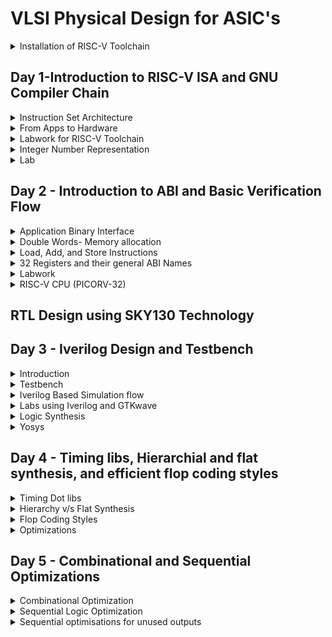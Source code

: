 # VLSI Physical Design for ASIC's
<details>
<summary>Installation of RISC-V Toolchain</summary>

https://github.com/kunalg123/riscv_workshop_collaterals/blob/master/run.sh

- Execute the commands in run.sh
- See that the gcc version on your system is of version 12
If not an error of this kind be found:
![image](https://github.com/ani171/pes_asic_class/assets/97838595/32c1802e-9b05-4248-b3b3-f06a9f6188b7)
```
sudo apt upgrade
sudo apt install build-essential
sudo apt -y install gcc-12 g++-12
sudo update-alternatives --install /usr/bin/gcc gcc /usr/bin/gcc-12 12
sudo update-alternatives --install /usr/bin/g++ g++ /usr/bin/g++-12 12
sudo update-alternatives --config gcc
sudo update-alternatives --config g++
gcc --version; g++ --version
```
The above commands will update your gcc to version 12. To check for successful installation run the below command and the output will be shown as depicted below
```
riscv64-unknown-elf-gcc --version
```
![image](https://github.com/ani171/pes_asic_class/assets/97838595/c7b66c97-cca2-4393-983d-ea63087f87e4)
</details>

## Day 1-Introduction  to RISC-V ISA and GNU Compiler Chain

<details>
<summary>Instruction Set Architecture</summary>
Instruction set architecture or computer architecture is an abstract model of the computer that defines how the CPU is controlled by the software. It acts as an interface between languages like C, C++, Java, and the hardware. The type of instructions depends on the type of hardware.
</details>

<details> 
<summary> From Apps to Hardware </summary>
Application software ---> System software ---> Hardware <br>

- System Software converts application software into binary language
- It has three major parts:
	- Operating system
	- Compiler
	- Assembler
- The operating system acts on small functions present in C, C++, Java, or any other language codes and gives it to the Compiler which in turn generates the .exe file which has all the Instructions. The .exe file is fed into the assembler, which generates the Machine Language code through which hardware can be implemented
	
### Type of Instructions
- Pseudo Instructions
- Base Integer Instructions(RV64I)
- Multiply Extension(RV64M)
- Single and Double precision floating point Extension(RV64F and RV64D)

#### Application Binary Interface
These are the keywords through which programmers can access the registers of RISC-V. They are basically the **System functions** associated with the RISC-V registers
</details>

<details> 
<summary>Labwork for RISC-V Toolchain </summary>
	
Write a program to calculate the sum of numbers from 1 to n
```
#include <stdio.h>
int main(){
  int i,sum=0,n=10;
  for(i=1;i<=n;i++){
    sum=sum+i;
  }
printf("Sum of numbers from 1 to %d is %d",n,sum);
}
```
- To execute the above type in the following commands
```
gcc sum.c
./a.out
```
- To display the code present in the .c file
```
cat sum.c
```
- To compile the C language code using RISC-V Compiler
  1. O1 optimization
```
riscv64-unknown-elf-gcc -O1 -mabi=lb64 -march=rv64i -o sum.o sum.c
```
  2. Ofast optimization
```
riscv64-unknown-elf-gcc -Ofast -mabi=lb64 -march=rv64i -o sum.o sum.c
```
![image](https://github.com/ani171/pes_asic_class/assets/97838595/1435199c-922a-48e0-9bb8-3e160ff67580)
If there is an error found as above, use the following commands and then re-run the compilation command
```
vim ~/.bashrc
export PATH=~/riscv_toolchain/riscv64-unknown-elf-gcc-8.3.0-2019.08.0-x86_64-linux-ubuntu14/bin:$PATH
export PATH=~/riscv_toolchain/riscv64-unknown-elf-gcc-8.3.0-2019.08.0-x86_64-linux-ubuntu14/riscv64-unknown-elf/bin:$PATH
```
- To view the assembly-level code for the C program, which is compiled using RISC-V
```
riscv64-unknown-elf-objdump -d sum.o
riscv64-unknown-elf-objdump -d sum.o | less
```
- Output using O1 Optimization
![image](https://github.com/ani171/pes_asic_class/assets/97838595/2af6308f-5950-4241-bb34-4c366e2148b2)
- Output using Ofast optimization
![image](https://github.com/ani171/pes_asic_class/assets/97838595/a3a17aff-e47a-4db7-ad7a-350895097c8f)

#### Spike stimulation and debugging
```
spike pk sum.o
spike -d pk sum.o
```
The above command is used for debugging
![image](https://github.com/ani171/pes_asic_class/assets/97838595/2750abef-9d28-4641-bab4-f8c1c0d43309)
- Click on ENTER to show the first line and ENTER to show successive lines
- Click on q to quit the debug process
</details>

<details>
<summary>Integer Number Representation</summary>
- Unsigned numbers: are just like integers but they don't have a + or - sign associated with them.<br>
  Range: [0, (2^n)-1 ]<br>
- Signed numbers: These are a set of both positive and negative numbers
  Range : [0, 2^(n-1)-1] to [-1 to 2^(n-1)] <br>
  To represent negative numbers in binary 2's complement methodology is used.
</details>
<details>
	
<summary>Lab</summary>

- Write a C program that shows the maximum and minimum values of "n" bit unsigned numbers
  Considering n=64 here
```
#include <stdio.h>
#include <math.h>
int main(){
  int n=64;
	unsigned long long int max = (unsigned long long int) (pow(2,n) -1);
	unsigned long long int min = (unsigned long long int) (pow(2,n) *(-1));
	printf("Minimum value is %llu\n",min);
	printf("Maximum value is %llu\n",max);
	return 0;
}
```
![image](https://github.com/ani171/pes_asic_class/assets/97838595/c627c451-4da5-4039-aec1-d9cfb5ac89d3)

- Write a C program that shows the maximum and minimum values of "n" bit signed numbers
```
#include <stdio.h>
#include <math.h>

int main(){
	int n=64;
	long long int max = (long long int) (pow(2,n-1) -1);
	long long int min = (long long int) (pow(2,n-1) *(-1));
	printf("Minimum value is %lld\n",min);
	printf("Max value is %lld\n",max);
	return 0;
}
```
![image](https://github.com/ani171/pes_asic_class/assets/97838595/7fad8130-2427-4101-93ed-4d95eba6a14b)
</details>

## Day 2 - Introduction to ABI and Basic Verification Flow

<details>
<summary>Application Binary Interface</summary>
- An Application Binary Interface is the interface between two binary program module programs allowing them to work together. It defines the interface between two software components or systems that are written in different programming languages, compiled by different compilers, or running on different hardware architectures.<br>
- ABI defines how your code is stored inside the library file so that any program using your library can locate the desired function and execute it.
</details>
<details>

<summary>Double Words- Memory allocation</summary>
Architecture can also be divided into two types based on the process of loading memory. Memory can be loaded in two ways <br>
1. Little Endian: Here, the least significant byte is at the lowest memory address, and the most significant byte is at the highest memory address.<br>
2. Big Endian: Here, the most significant byte is at the lowest memory address, and the least significant byte is at the highest memory address.

![image](https://github.com/ani171/pes_asic_class/assets/97838595/2745c597-e8d1-4ff9-8a52-a7001e178130)
</details>
<details>
<summary>Load, Add, and Store Instructions</summary>

- Load Instruction
Considering the instruction ```ld x8,16(x23)```
![image](https://github.com/ani171/pes_asic_class/assets/97838595/775631b4-8e05-4194-ad01-27c17ee5ccda)

  - Here ld represents the loading of double-word
  - x8 is the destination register
  - x23 is the source register which has the base address
  - 16 is the offset which is added to the base address
  - The base address and the offset are added to generate the Physical Address
  - The content of the physical address is accessed and now loaded to the destination register i.e. x8 in here

- Add Instruction
![image](https://github.com/ani171/pes_asic_class/assets/97838595/afc0bd1f-49a2-4d6b-8b4a-77f1770cf20a)
Instruction: ``` add x8,x24,x8```
  - Here add represents a normal adding arithmetic operation
  - x8 is the destination register
  - x24 is the source register 1
  - x8 is the source register 2
</details>
<details>
	
<summary>32 Registers and their general ABI Names</summary>

Through the ABI names, we reserve some of these registers for certain purposes
![image](https://github.com/ani171/pes_asic_class/assets/97838595/3c47998d-33da-4a49-badd-6f3d99dafb29)
</details>
<details>
<summary>Labwork</summary>

Using ABI Function calls (re-writing C program using ASM language)
C program- .c file
```
#include <stdio.h>

extern int load(int x, int y);

int main()
{
  int result = 0;
  int count = 9;
  result = load(0x0, count+1);
  printf("Sum of numbers from 1 to 9 is %d\n", result);
}
```
Assembly file - .s file
```
.section .text
.global load
.type load, @function

load:

add a4, a0, zero
add a2, a0, a1
add a3, a0, zero

loop:

add a4, a3, a4
addi a3, a3, 1
blt a3, a2, loop
add a0, a4, zero
ret
```
Compile the above using
```
riscv64-unknown-elf-gcc -Ofat -mabi=lp64 -march=rv64i -o custom1to9.o custom1to9.c load.S
```
![image](https://github.com/ani171/pes_asic_class/assets/97838595/f2edf713-44dd-49fc-92c8-868112046471)
To get the assembly-level code

```
riscv64-unknown-elf-objdump -d custom1to9.o |less
```
![image](https://github.com/ani171/pes_asic_class/assets/97838595/a3b0636e-e4be-47e1-862b-ee46dffbd770)
</details>
<details>
<summary>RISC-V CPU (PICORV-32)</summary>
	
PicoRV-32 is a size-optimized RISC-V CPU Core that implements the RISC-V RV32IMC Instruction Set.
![image](https://github.com/ani171/pes_asic_class/assets/97838595/d06a8c6d-7546-4cae-b99b-0e137a259294)
![image](https://github.com/ani171/pes_asic_class/assets/97838595/3f26df7d-57bd-4d96-ae8d-b56f851bce32)
</details>

## RTL Design using SKY130 Technology

## Day 3 - Iverilog Design and Testbench
<details>
<summary>Introduction</summary>
- RTL Design is checked for adherence to the spec by simulating the design
- Simulator (Iverlog in here) is a tool used for checking the design ( set of Verilog codes in here)
- Working of Simulator: The Simulator looks for changes in the input signal and evaluates the output. If the input values are changed, only then they are reflected in the changes in output values
</details>
<details>
<summary>Testbench</summary> 
	
- Testbench is an environment used to verify the correctness or soundness of a design or model.
- TestBench does not have any primary inputs or outputs
![image](https://github.com/ani171/pes_asic_class/assets/97838595/726e3f71-c496-464b-9919-841548fe23de)
</details>
<details>
<summary>Iverilog Based Simulation flow</summary>
	
- vcd file: A Value Change Dump file stores all the information about value changes in the simulator
- GTKwave: It is a software, used as a simulation tool to verify the Verilog design code through a testbench.
 	```
	sudo apt install gtkwave
  	```
![image](https://github.com/ani171/pes_asic_class/assets/97838595/c95028f6-66a5-49a6-a165-3a7bdd3310ba)
</details>
<details>
<summary>Labs using Iverilog and GTKwave</summary>
	
```
mkdir VLSI
cd VLSI
git clone https://github.com/kunalg123/sky130RTLDesignAndSynthesisWorkshop.git
```
![image](https://github.com/ani171/pes_asic_class/assets/97838595/ade39e4f-d2ca-447f-9121-0a3d6d4f4dd1)
- The library files are stored in my_lib
- All the Verilog models of the standard cells are present in verilog_model
![image](https://github.com/ani171/pes_asic_class/assets/97838595/c18d9a86-b938-4f9c-a201-9b7c05d570f4)
- verilog_files has all the source files and testbench files of the required standard cells ( has the design files)
- for every file for example good_mux.v file there is a **tb_**good_mux.v file. We can see a one-to-one mapping between the Verilog Design file and it's testbench file
- Load both the design source file and testbench file into the verilog simulator (iverilog in here) `iverilog good_mux.v tb_good_mux.v`.
- An `a.out` file is created.
![image](https://github.com/ani171/pes_asic_class/assets/97838595/5e2251e6-bb07-4790-aa2c-28ff9905ba71)
- On executing this file `./a.out` an VCD file is dumped out of the simulator
- Loading the file into GTKwave using the command `gtkwave tb_good_mux.vcd`
![image](https://github.com/ani171/pes_asic_class/assets/97838595/227e9d60-e736-40b9-ba23-7ca7f51c0845)<br>
![image](https://github.com/ani171/pes_asic_class/assets/97838595/f77735ab-5559-47e7-b96f-d399c9a861e5)
<br>
- For looking into the file structure `gvim tb_good_mux.v -o good_mux.v`

![image](https://github.com/ani171/pes_asic_class/assets/97838595/b7f938c7-7768-43fb-9aee-45a600758255)

</details>
<details>
<summary>Logic Synthesis</summary>
	
- RTL Design: Behavioural representation of the required specification
-  .lib: Collection of logical modules
-  Synthesizer: Tool used for converting RTL to netlist
-  Netlist: Representation of design in the form of standard cells present in .lib
![image](https://github.com/ani171/pes_asic_class/assets/97838595/2150b1cf-e724-42a7-ac34-4879fcc3c298)
<br>
**Need of different flavors of gates**
- Combinational logic (Propagation Delay) determines the maximum speed of operation of the digital logic circuit
- T_clock > T_pd + T_cq + T_setup
- To achieve maximum clock frequency, for better performance the delays should be as minimum as possible. This would mean that only faster cells are sufficient
- But to ensure that there are no hold delay issues, gates are required to work slowly, creating a contractionary requirement
- Therefore, for better performance fast cells are used  while to avoid hold-time delays slow cells are used.
<br>
**Fast Cells v/s Slow Cells**
- Fast Cells
	- Fast cells use wider transistors to enable higher current carrying capacity. This allows for quicker charging and discharging of capacitive loads, resulting in faster signal transitions.
 	- Wider transistors generally consume more power compared to narrower ones due to the increased current flow and larger gate capacitance.
	- While faster cells offer improved performance, they might have larger silicon area requirements due to the increased number of transistors. Additionally, they might be more susceptible to issues like noise and power consumption.

- Slow Cells
	- Slow cells use narrower transistors to reduce power consumption and minimize power dissipation.
	- Narrower transistors consume less power due to their lower current carrying capacity and reduced gate capacitance.
	- While slower cells consume less power, they might operate at lower clock frequencies and have longer signal propagation delays. This can impact their ability to process data quickly.

- The choice between faster and slower cells depends on the specific requirements of the digital logic circuit's application. Designers often need to strike a balance between performance, power consumption, and area constraints.
</details>
<details>
<summary>Yosys</summary>
	
- Yosys is a framework for Verilog RTL Synthesis.
![image](https://github.com/ani171/pes_asic_class/assets/97838595/09ce7b51-d138-40e2-9716-923632c49efc)
<br>

**Installation of Yosys**
```
git clone https://github.com/YosysHQ/yosys.git
cd yosys
sudo apt install make
sudo apt-get update
sudo apt-get install build-essential clang bison flex  libreadline-dev gawk tcl-dev libffi-dev git  graphviz xdot pkg-config python3 libboost-system-dev libboost-python-dev libboost-filesystem-dev zlib1g-dev
make config-gcc
make
sudo make install
```
- To invoke Yosys
```
cd VLSI/sky130RTLDesignAndSynthesisWorkshop/verilog_files
yosys
```
![image](https://github.com/ani171/pes_asic_class/assets/97838595/0ae756d0-5cd1-46b6-8ce6-ee3ee438f4bb)

- To read the library
`read_liberty -lib ../lib/sky130_fd_sc_hd__tt_025C_1v80.lib`
![image](https://github.com/ani171/pes_asic_class/assets/97838595/8e4c9558-68da-469c-a4cf-d3d8d83ea1b5)

- To read the design file
`read_verilog good_mux.v`
![image](https://github.com/ani171/pes_asic_class/assets/97838595/4def5432-1f87-4411-9955-6b88da86c445)

- For synthesizing the module
`synth -top good_mux`
![image](https://github.com/ani171/pes_asic_class/assets/97838595/253347a1-65f9-4889-8e2d-e5ab7c8aa950)

- For realizing the logic in the verilog file
`abc -liberty ../lib/sky130_fd_sc_hd__tt_025C_1v80.lib`
![image](https://github.com/ani171/pes_asic_class/assets/97838595/3d8047da-02ef-4e02-a837-a7e79a434090)
	- Number of input signals, output signals and internal signals can be known through above

- To get the graphical version of the realized logic `show`
	-The mux is completely realised in the form of sky130 library cells.
![image](https://github.com/ani171/pes_asic_class/assets/97838595/32f85e16-8411-46c0-a3ab-d64b2658931a)

- To write netlist
```
write_verilog good_mux_netlist.v
!gvim good_mux_netlist.v
```
![image](https://github.com/ani171/pes_asic_class/assets/97838595/98495445-304b-4f7f-9d30-598f7f1fa380)
<br>
![image](https://github.com/ani171/pes_asic_class/assets/97838595/87cf80a8-b7e4-4fd7-8e50-16237068ebec)

- To get a simplified version
```
write_verilog -noattr good_mux_netlist.v
!gvim good_mux_netlist.v
```
![image](https://github.com/ani171/pes_asic_class/assets/97838595/8a32b3ef-aa6f-4e2e-a29f-2f3658b909f8)
<br>
![image](https://github.com/ani171/pes_asic_class/assets/97838595/4387c026-5906-4dee-b7bd-51c4bf0c3f44)
</details>

## Day 4 - Timing libs, Hierarchial and flat synthesis, and efficient flop coding styles

<details>
<summary>Timing Dot libs</summary>

- .lib files
	- To view the contents of .lib file
 	`gvim ../lib/sky130_fd_sc_hd__tt_025C_1v80.lib`
![image](https://github.com/ani171/pes_asic_class/assets/97838595/c1f769f2-57e7-45ca-9863-6f028774fe6c)
	- .lib files are used in digital circuit design to provide detailed information about the timing, power, and other characteristics of standard cells. 
	- In the first line i.e. library("sky130_fd_sc_hd__tt_025C_1v80")
 		- Libraries can be slow, fast, or typical. Here `tt` stands for typical. The term typical (abbreviated as "tt") refers to the standard or average performance characteristics of a component or circuit under normal operating conditions.
		- `025C` refers to the temperature at which the library's characteristics are specified.
		- `1v80` is a representation of the supply voltage in volts. This voltage level serves as a reference point for understanding the circuit's behavior and performance under that specific operating voltage.
		- `sc` represents standard cells signifies that the library contains standard cell information and characteristics for use in circuit design.
</details>

<details>
<summary>Hierarchy v/s Flat Synthesis</summary>
	
For synthesizing the module we used the command, `synth -top good_mux`. Now to know what type of synthesis is taking place `mutiple_modules.v` module is used.
![image](https://github.com/ani171/pes_asic_class/assets/97838595/1c920aeb-cb77-415c-ae42-eefa2a3c9b0b)
![image](https://github.com/ani171/pes_asic_class/assets/97838595/39fa3e97-3be6-427d-82e1-7a4da0dee4c9)

- There are two sub-modules
	1. AND Gate
	2. OR Gate
- The module `multiple_modules`, is instantiated sub-module 1 and 2
- As per the module, the gate-level logic would be as below
![image](https://github.com/ani171/pes_asic_class/assets/97838595/55e09864-a78c-40f3-9d73-c0924cfe4901)
- But after synthesis
```
yosys
read_liberty -lib ../lib/sky130_fd_sc_hd__tt_025C_1v80.v
read_verilog mutiple_modules.v
synth -top multiple_modules
abc -liberty ../lib/sky130_fd_sc_hd__tt_025C_1v80.lib
show multiple_modules
```
![image](https://github.com/ani171/pes_asic_class/assets/97838595/f5c349d1-06ad-4e9f-90c4-ca277e2f13f9)
![image](https://github.com/ani171/pes_asic_class/assets/97838595/8807189d-1848-41be-a47c-76bf29e67f8e)
- This above synthesized is of hierarchical form
- To get the netlist
```
write_verilog -noattr multiple_modules_hier.v
!gvim multiple_modules_hier.v
```
![image](https://github.com/ani171/pes_asic_class/assets/97838595/baa7f6be-4981-41a6-885f-3eb27e441929)
- A NAND Implementation is seen, here.
<br>
Stacked PMOS Circuits<br>
- Stacked PMOS NOR requires multiple transistors to be stacked vertically, which leads to a more complex manufacturing process. This complexity can result in lower yields and higher manufacturing costs.<br>
- The stacked PMOS architecture tends to occupy more space compared to other memory cell configurations. This larger cell size translates to a lower storage density<br>
- Due to its larger cell size, stacked PMOS NOR flash has a lower bit density, meaning you can store fewer bits in the same area compared to other architectures like NAND<br>
-  PMOS transistors are constructed using a p-type semiconductor for the channel region, and their carrier mobility tends to be lower than that of NMOS transistors, which use an n-type semiconductor for the channel. Due to the lower carrier mobility of PMOS transistors compared to NMOS transistors, stacked PMOS NOR flash memory cells might experience slower switching speeds, contributing to slower overall memory performance and longer access times.<br>

```
write_verilog -noattr multiple_modules_flat.v
!gvim multiple_modules_flat.v
```

![image](https://github.com/ani171/pes_asic_class/assets/97838595/3f303820-31c7-484c-9725-2d80f1529828)

- Directly the AND and OR Gate are instantiated.<br>

##### Hierarchial Synthesis
In hierarchical synthesis, the design is organized into a hierarchy of modules, with each module representing a functional block or sub-component. Each module is synthesized independently, and then these synthesized modules are connected together to form the complete design.<br>
- Advantages<br>
	- Encourages modular design, making it easier to manage and maintain complex designs.<br>
	- Supports the reuse of modules, as synthesized blocks can be used in multiple designs.<br>
	- Enables concurrent development and optimization of different modules.<br>
	- Can help manage complexity and reduce the size of intermediate files.<br>
- Disadvantages<br>
	- Introduces the challenge of correctly integrating modules and ensuring proper connectivity.<br>
	- Some high-level optimizations might be more challenging due to module-level synthesis.<br>

##### Flat Synthesis
In flat synthesis, the entire design is treated as a single, monolithic unit. This means that the entire design hierarchy, including all sub-modules, is flattened into a single-level representation. All optimizations, logic synthesis, and technology mapping are performed on this single-level design.<br>
- Advantages<br>
	- Simplifies the synthesis process, as the entire design is treated as a single unit.<br>
	- Can lead to high-level optimizations across the entire design.<br>
- Disadvantages<br>
	- Can result in large intermediate files and complex optimization problems.<br>
	- Limited ability to reuse common logic structures across different parts of the design.<br>
 	- Can lead to inefficient use of resources if the design is very large and complex.<br>
<br>
In practice, a combination of both flat and hierarchical synthesis is often used. Hierarchical synthesis is employed for managing the complexity of large designs, and then certain modules might be synthesized flat to achieve specific optimizations.
</details>

<details>
<summary>Flop Coding Styles</summary>

- A flip-flop is a bistable multivibrator circuit element that can store one bit of data. It has two stable states and can be used to represent binary information.
	


#### Glitches
Glitches are unwanted and unpredictable transitions in digital circuits that can occur due to variations in signal propagation delays.
- Reasons for Glitches
1.  Different gates have different propagation delays, and these delays can lead to temporary imbalances in signal timing. If inputs to different gates change at slightly different times, it can result in momentary glitches in the output.
2. Signals may take different path lengths to reach different gates. Longer paths can introduce larger propagation delays, potentially causing timing mismatches and glitches.
3. Race conditions occur when two or more signals arrive at a gate at nearly the same time, and the output of the gate depends on which signal arrives first. This can lead to unpredictable temporary output values before the circuit settles into a stable state.

#### Requirement of flops
- Flip-flops are used in sequential circuits to store data and create a controlled timing mechanism. They can help eliminate glitches that may occur in combinational circuits

#### Asynchronous Reset D flip-flop
- The asynchronous reset feature allows the user to reset the flip-flop's state to a specific value, irrespective of the clock signal
- When the reset input is not active i.e. 0, the flip-flop operates as a standard D flip-flop, capturing the value at the D input on the rising edge of the clock.
- When the reset input is active i.e. 1, the flip-flop's output is forced to 0 regardless of the clock or D input.

`!gvim dff_asyncres.v`
![image](https://github.com/ani171/pes_asic_class/assets/97838595/55764322-f506-49c5-a02e-84db09adda94)

Simulation
```
cd vsd/sky130RTLDesignAndSynthesisWorkshop/verilog_files
iverilog dff_asyncres.v tb_dff_asyncres.v
./a.out
gtkwave tb_dff_asyncres.v
```
![image](https://github.com/ani171/pes_asic_class/assets/97838595/76fd7567-c4a4-4fc1-bc13-e1e98caf3559)

Synthesis
```
cd vsd/sky130RTLDesignAndSynthesisWorkshop/verilog_files
yosys
read_liberty -lib ../lib/sky130_fd_sc_hd__tt_025C_1v80.lib
read_verilog dff_asyncres.v
synth -top dff_asyncres
dfflibmap -liberty ../lib/sky130_fd_sc_hd__tt_025C_1v80.lib
abc -liberty ../lib/sky130_fd_sc_hd__tt_025C_1v80.lib
show dff_asyncres
```
![image](https://github.com/ani171/pes_asic_class/assets/97838595/1a6636d6-39e5-4763-887d-f74b70f36eca)

#### Asynchronous Set D flip-flop
- When the set is high, the output of the flip-flop is forced to 1, irrespective of the clock signal.
- When the set is low, the flip-flop operates as a standard D flip-flop, capturing the value at the D input on the rising edge of the clock
`!gvim dff_async_set.v`
![image](https://github.com/ani171/pes_asic_class/assets/97838595/7cd21b5b-4d4f-49ff-8c6c-c6019d6da147)

Simulation
```
cd vsd/sky130RTLDesignAndSynthesisWorkshop/verilog_files
iverilog dff_asyncres_set.v tb_dff_asyncres_set.v
./a.out
gtkwave tb_dff_asyncres_set.v
```
![image](https://github.com/ani171/pes_asic_class/assets/97838595/2e7a8b13-7845-43cb-b406-2f36d0124356)

Synthesis
```
cd vsd/sky130RTLDesignAndSynthesisWorkshop/verilog_files
yosys
read_liberty -lib ../lib/sky130_fd_sc_hd__tt_025C_1v80.lib
read_verilog dff_asyncres_set.v
synth -top dff_asyncres_set
dfflibmap -liberty ../lib/sky130_fd_sc_hd__tt_025C_1v80.lib
abc -liberty ../lib/sky130_fd_sc_hd__tt_025C_1v80.lib
show dff_asyncres_set
```
![image](https://github.com/ani171/pes_asic_class/assets/97838595/43612641-12a4-4de3-b146-86a7deae4a03)

#### Synchronous Reset D flip-flop
- A synchronous reset D flip-flop is a type of flip-flop that includes a reset input that is synchronized with the clock signal. This means that the reset input will only take effect on a specific clock edge, typically the rising or falling edge of the clock.
- During normal operation, when the reset input is not asserted, the flip-flop operates like a standard D flip-flop
- When the reset input is asserted (active), the flip-flop's output is forced to 0
`!gvim dff_syncres.v`
![image](https://github.com/ani171/pes_asic_class/assets/97838595/1ea4756b-dcdc-46e4-a334-a319bac87e19)

Simulation
```
cd vsd/sky130RTLDesignAndSynthesisWorkshop/verilog_files
iverilog dff_asyncres_set.v tb_dff_syncres.v
./a.out
gtkwave tb_dff_syncres.v
```
![image](https://github.com/ani171/pes_asic_class/assets/97838595/b2f29e47-ea44-4fc4-8dd2-3d19b007d47c)

Synthesis
```
cd vsd/sky130RTLDesignAndSynthesisWorkshop/verilog_files
yosys
read_liberty -lib ../lib/sky130_fd_sc_hd__tt_025C_1v80.lib
read_verilog dff_syncres.v
synth -top dff_syncres
dfflibmap -liberty ../lib/sky130_fd_sc_hd__tt_025C_1v80.lib
abc -liberty ../lib/sky130_fd_sc_hd__tt_025C_1v80.lib
show dff_syncres
```
![image](https://github.com/ani171/pes_asic_class/assets/97838595/a9129e69-7c7c-4377-89fa-ed5e0dbf807d)

</details>

<details>
<summary>Optimizations</summary>
1. 
	
`gvim mult_2.v`
![image](https://github.com/ani171/pes_asic_class/assets/97838595/997d5429-4c1c-40d4-80c9-89b1a16f737d)

```
read_liberty -lib ../lib/sky130_fd_sc_hd__tt_025C_1v80.lib
read_verilog mult_2.v
synth -top mult2
```
![image](https://github.com/ani171/pes_asic_class/assets/97838595/13e49f3a-741a-49ec-aa0d-f923b703a11b)

```
abc -liberty ../lib/sky130_fd_sc_hd__tt_025C_1v80.lib
show 
```
![image](https://github.com/ani171/pes_asic_class/assets/97838595/0a31bf4c-b20a-42de-9d39-1dcac5e2dcbd)

```
write_verilog -noattr mul2_netlist.v
!gvim mul2_netlist.v
```
![image](https://github.com/ani171/pes_asic_class/assets/97838595/003a3205-3f1c-4da2-985f-aa233643f613)

2. 
`gvim mult_8.v`
![image](https://github.com/ani171/pes_asic_class/assets/97838595/c2b05990-dec3-40d4-b9cb-758a4192e052)

```
read_liberty -lib ../lib/sky130_fd_sc_hd__tt_025C_1v80.lib
read_verilog mult_2.v
synth -top mult8
```
![image](https://github.com/ani171/pes_asic_class/assets/97838595/c02573ca-b08a-4c45-a217-464a82b893cd)
```
abc -liberty ../lib/sky130_fd_sc_hd__tt_025C_1v80.lib
show 
```
![image](https://github.com/ani171/pes_asic_class/assets/97838595/0f0964a4-4a7a-4657-aefd-0d22c244bcc3)

</details>


## Day 5 - Combinational and Sequential Optimizations

<details>
<summary>Combinational Optimization</summary>

- Combinational optimization deals with finding the best solution from a finite set of possible solutions.
- It focuses on finding the best possible solution from a finite set of options for problems that involve discrete variables and have no inherent notion of time.
- Two methods of computational optimization are
	1.  Constant Propagation is a method of optimization that involves identifying and replacing variables with their constant values if they can be determined at compile-time. This optimization helps reduce the execution time of programs by avoiding redundant computations and simplifying expressions.
	2.  Boolean logic optimization is a process of simplifying and improving logical expressions in Boolean algebra. It aims to simplify Boolean expressions or logic circuits by reducing the number of terms, literals, and gates required to implement a given logical function.

### opt_check

`!gvim opt_check.v`
![image](https://github.com/ani171/pes_asic_class/assets/97838595/f700bab9-eb63-47e5-b4f4-faaa6906346f)
- Synthesis
```
read_liberty -lib ../lib/sky130_fd_sc_hd__tt_025C_1v80.lib  
read_verilog opt_check.v
synth -top opt_check
opt_clean -purge
abc -liberty ../lib/sky130_fd_sc_hd__tt_025C_1v80.lib
show
```

![image](https://github.com/ani171/pes_asic_class/assets/97838595/27e22aea-f124-4982-bc60-ef63e0a8f82d)
![image](https://github.com/ani171/pes_asic_class/assets/97838595/d715d44f-b4f3-475b-83ce-21337f9a1397)

### opt_check2

`!gvim opt_check2.v`
![image](https://github.com/ani171/pes_asic_class/assets/97838595/dc6f4bfa-ae82-4002-97f2-395400232d8e)
- Synthesis
```
read_liberty -lib ../lib/sky130_fd_sc_hd__tt_025C_1v80.lib  
read_verilog opt_check2.v
synth -top opt_check2
opt_clean -purge
abc -liberty ../lib/sky130_fd_sc_hd__tt_025C_1v80.lib
show
```
![image](https://github.com/ani171/pes_asic_class/assets/97838595/70ff1896-d3dd-492e-bcbf-58b802af1159)
![image](https://github.com/ani171/pes_asic_class/assets/97838595/fbe2296a-4615-4e21-bf8f-937bb86bbc86)

### opt_check3

`!gvim opt_check3.v`
![image](https://github.com/ani171/pes_asic_class/assets/97838595/0a240573-20a6-4b9b-bf9e-27665feaf4b7)
- Synthesis
```
read_liberty -lib ../lib/sky130_fd_sc_hd__tt_025C_1v80.lib  
read_verilog opt_check3.v
synth -top opt_check3
opt_clean -purge
abc -liberty ../lib/sky130_fd_sc_hd__tt_025C_1v80.lib
show
```
![image](https://github.com/ani171/pes_asic_class/assets/97838595/612b6960-ef18-489d-97f8-62ed4a6cc6c2)
![image](https://github.com/ani171/pes_asic_class/assets/97838595/d9340801-1e8b-495c-b5eb-4dbb451305db)

### opt_check4

`!gvim opt_check4.v`
![image](https://github.com/ani171/pes_asic_class/assets/97838595/799e8aab-a202-49b4-884a-840a00914f0b)
- Synthesis
```
read_liberty -lib ../lib/sky130_fd_sc_hd__tt_025C_1v80.lib  
read_verilog opt_check4.v
synth -top opt_check4
opt_clean -purge
abc -liberty ../lib/sky130_fd_sc_hd__tt_025C_1v80.lib
show
```
![image](https://github.com/ani171/pes_asic_class/assets/97838595/b422fd93-93b2-40d1-a4bd-11c55ca67e90)
![image](https://github.com/ani171/pes_asic_class/assets/97838595/5ee0a6a1-0e72-407f-b44d-1707c617edbe)

### multiple_module_opt

`!gvim multiple_module_opt.v`
![image](https://github.com/ani171/pes_asic_class/assets/97838595/f41e17c1-bd50-44ee-88f7-1139d51cd7ae)

- Synthesis
```
read_liberty -lib ../lib/sky130_fd_sc_hd__tt_025C_1v80.lib  
read_verilog multiple_module_opt.v
synth -top multiple_module_opt
flatten
opt_clean -purge
abc -liberty ../lib/sky130_fd_sc_hd__tt_025C_1v80.lib
show
```
![image](https://github.com/ani171/pes_asic_class/assets/97838595/150f827a-cdf3-4d8a-afe0-2c2ce308d2bb)
![image](https://github.com/ani171/pes_asic_class/assets/97838595/c627ce9f-b543-4fa3-9042-d140d08c7555)

</details>

<details>
<summary>Sequential Logic Optimization</summary>

- Sequential logic optimization is the process of enhancing digital circuits that incorporate memory elements and time-dependent behavior, with the aim of improving performance, efficiency, and other key characteristics
-  Sequential logic optimization directly impacts the performance and reliability of digital circuits and systems.
-  Methods of computational optimization are
	1. Sequential constant propagation is a process used in computer programming and software optimization to identify and replace variables with their constant values in a sequential or step-by-step manner. This technique aims to replace variable values with their known constant values at various stages of the logic circuit, optimizing the design for better performance and resource utilization.
	2. State optimization is an optimization technique used in digital design to reduce the number of states in finite state machines (FSMs) while preserving the original functionality.
 	3. Sequential Logic Cloning replicates portions of sequential logic to alleviate bottlenecks and improve circuit throughput.
  	4. Retiming, Adjusts the placement of flip-flops within a circuit to optimize timing, balance critical paths, and enhance overall performance

### dff_const1

`!gvim dff_const1.v`
![image](https://github.com/ani171/pes_asic_class/assets/97838595/901c3efa-77ea-48a4-add0-92e20d955df8)

- Simulation
```
iverilog dff_const1.v tb_dff_const1.v
./a.out
gtkwave tb_dff_const1.vcd
```
![image](https://github.com/ani171/pes_asic_class/assets/97838595/4eb14917-08b9-41f9-b331-5c85d31b0dfb)

- Synthesis
```
read_liberty -lib ../lib/sky130_fd_sc_hd__tt_025C_1v80.lib  
read_verilog dff_const1.v
synth -top dff_const1
dfflibmap -liberty ../lib/sky130_fd_sc_hd__tt_025C_1v80.lib 
abc -liberty ../lib/sky130_fd_sc_hd__tt_025C_1v80.lib
show
```
![image](https://github.com/ani171/pes_asic_class/assets/97838595/9cec763b-d531-44ef-9c0e-545512272a29)
![image](https://github.com/ani171/pes_asic_class/assets/97838595/1094a869-2537-48f1-af69-8151279f39b8)

### dff_const2

`!gvim dff_const2.v`
![image](https://github.com/ani171/pes_asic_class/assets/97838595/1602d765-5a15-4aeb-97c5-7a8e9ca842b0)

- Simulation
```
iverilog dff_const2.v tb_dff_const2.v
./a.out
gtkwave tb_dff_const2.vcd
```
![image](https://github.com/ani171/pes_asic_class/assets/97838595/4a0f4d5a-a06b-4879-8c21-ee245b2d5fdb)

- Synthesis
```
read_liberty -lib ../lib/sky130_fd_sc_hd__tt_025C_1v80.lib  
read_verilog dff_const2.v
synth -top dff_const2
dfflibmap -liberty ../lib/sky130_fd_sc_hd__tt_025C_1v80.lib 
abc -liberty ../lib/sky130_fd_sc_hd__tt_025C_1v80.lib
show
```
![image](https://github.com/ani171/pes_asic_class/assets/97838595/182f42e7-e1b1-4072-893e-7d28c4e41355)
![image](https://github.com/ani171/pes_asic_class/assets/97838595/b888c1b4-2c9f-48af-8c97-b969597dd14f)

### dff_const3

`!gvim dff_const3.v`
![image](https://github.com/ani171/pes_asic_class/assets/97838595/4d2f34cc-706b-42ac-b1d3-ae7490bfb641)

- Simulation
```
iverilog dff_const3.v tb_dff_const3.v
./a.out
gtkwave tb_dff_const3.vcd
```
![image](https://github.com/ani171/pes_asic_class/assets/97838595/dd0dbe97-7288-4b67-963e-337a55b9041a)

- Synthesis
```
read_liberty -lib ../lib/sky130_fd_sc_hd__tt_025C_1v80.lib  
read_verilog dff_const3.v
synth -top dff_const3
dfflibmap -liberty ../lib/sky130_fd_sc_hd__tt_025C_1v80.lib 
abc -liberty ../lib/sky130_fd_sc_hd__tt_025C_1v80.lib
show
```
![image](https://github.com/ani171/pes_asic_class/assets/97838595/2b46c07f-3319-49fd-8c99-67a98162abba)
![image](https://github.com/ani171/pes_asic_class/assets/97838595/47aa4f1e-72bc-46c5-913d-53597af3175b)

### dff_const4

`!gvim dff_const4.v`
![image](https://github.com/ani171/pes_asic_class/assets/97838595/735fb6ba-8637-4fed-a7ad-c69cd6a76482)
- Simulation
```
iverilog dff_const4.v tb_dff_const4.v
./a.out
gtkwave tb_dff_const4.vcd
```
![image](https://github.com/ani171/pes_asic_class/assets/97838595/8b1b9931-2a9b-4327-bfc1-bf53023b7ec6)

- Synthesis
```
read_liberty -lib ../lib/sky130_fd_sc_hd__tt_025C_1v80.lib  
read_verilog dff_const4.v
synth -top dff_const4
dfflibmap -liberty ../lib/sky130_fd_sc_hd__tt_025C_1v80.lib 
abc -liberty ../lib/sky130_fd_sc_hd__tt_025C_1v80.lib
show
```
![image](https://github.com/ani171/pes_asic_class/assets/97838595/f20c77a1-4f3e-4669-896b-37ef73e8dcd6)
![image](https://github.com/ani171/pes_asic_class/assets/97838595/c58babb7-0724-454f-8d9c-32c7089256d8)

### dff_const5

`!gvim dff_const5.v`
![image](https://github.com/ani171/pes_asic_class/assets/97838595/55f69d3c-63a3-4db3-af56-74cb642470a5)

- Simulation
```
iverilog dff_const4.v tb_dff_const4.v
./a.out
gtkwave tb_dff_const4.vcd
```
![image](https://github.com/ani171/pes_asic_class/assets/97838595/1a86a42e-c651-4088-8f60-6801e6a5a1c4)

- Synthesis
```
read_liberty -lib ../lib/sky130_fd_sc_hd__tt_025C_1v80.lib  
read_verilog dff_const5.v
synth -top dff_const5
dfflibmap -liberty ../lib/sky130_fd_sc_hd__tt_025C_1v80.lib 
abc -liberty ../lib/sky130_fd_sc_hd__tt_025C_1v80.lib
show
```
![image](https://github.com/ani171/pes_asic_class/assets/97838595/0ced56bd-43fb-4f79-b6d5-f6d5c637a0f9)
![image](https://github.com/ani171/pes_asic_class/assets/97838595/2b57be12-b491-40de-9cd4-f6116e57d10c)

</details>

<details>
<summary>Sequential optimisations for unused outputs </summary>

### counter_opt

`!gvim counter_opt.v`
![image](https://github.com/ani171/pes_asic_class/assets/97838595/53ac3d58-98c7-4d3a-bfeb-b5e3822f6cdf)

- Synthesis
```
read_liberty -lib ../lib/sky130_fd_sc_hd__tt_025C_1v80.lib  
read_verilog counter_opt.v
synth -top counter_opt
dfflibmap -liberty ../lib/sky130_fd_sc_hd__tt_025C_1v80.lib 
abc -liberty ../lib/sky130_fd_sc_hd__tt_025C_1v80.lib
show
```
![image](https://github.com/ani171/pes_asic_class/assets/97838595/9381d58b-9b76-407f-9f6d-0b3d0381403c)
![image](https://github.com/ani171/pes_asic_class/assets/97838595/d936ced3-7163-4208-91ce-9d1561c32da3)

### counter_opt2

`!gvim counter_opt2.v`
![image](https://github.com/ani171/pes_asic_class/assets/97838595/ca199c11-3f5f-48c6-9eb8-7d481926c84a)

- Synthesis
```
read_liberty -lib ../lib/sky130_fd_sc_hd__tt_025C_1v80.lib  
read_verilog counter_opt2.v
synth -top counter_opt2
dfflibmap -liberty ../lib/sky130_fd_sc_hd__tt_025C_1v80.lib 
abc -liberty ../lib/sky130_fd_sc_hd__tt_025C_1v80.lib
show
```
![image](https://github.com/ani171/pes_asic_class/assets/97838595/f34bf9e5-3f04-472d-b85f-1fdce95657bc)
![image](https://github.com/ani171/pes_asic_class/assets/97838595/e6c0f5fd-f137-4b14-9991-3ae1e62512ce)


</details>
